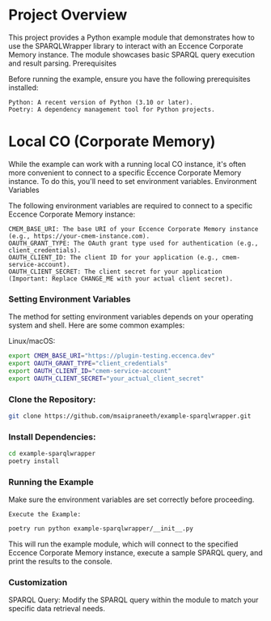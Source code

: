 # Project Overview

This project provides a Python example module that demonstrates how to use the SPARQLWrapper library to interact with an Eccence Corporate Memory instance. The module showcases basic SPARQL query execution and result parsing.
Prerequisites

Before running the example, ensure you have the following prerequisites installed:

    Python: A recent version of Python (3.10 or later).
    Poetry: A dependency management tool for Python projects.

# Local CO (Corporate Memory)

While the example can work with a running local CO instance, it's often more convenient to connect to a specific Eccence Corporate Memory instance. To do this, you'll need to set environment variables.
Environment Variables

The following environment variables are required to connect to a specific Eccence Corporate Memory instance:

    CMEM_BASE_URI: The base URI of your Eccence Corporate Memory instance (e.g., https://your-cmem-instance.com).
    OAUTH_GRANT_TYPE: The OAuth grant type used for authentication (e.g., client_credentials).
    OAUTH_CLIENT_ID: The client ID for your application (e.g., cmem-service-account).
    OAUTH_CLIENT_SECRET: The client secret for your application (Important: Replace CHANGE_ME with your actual client secret).

### Setting Environment Variables

The method for setting environment variables depends on your operating system and shell. Here are some common examples:

Linux/macOS:
```Bash
export CMEM_BASE_URI="https://plugin-testing.eccenca.dev"
export OAUTH_GRANT_TYPE="client_credentials"
export OAUTH_CLIENT_ID="cmem-service-account"
export OAUTH_CLIENT_SECRET="your_actual_client_secret"
```

### Clone the Repository:
```Bash
git clone https://github.com/msaipraneeth/example-sparqlwrapper.git
```

### Install Dependencies:


```bash
cd example-sparqlwrapper
poetry install
```
### Running the Example

Make sure the environment variables are set correctly before proceeding.

    Execute the Example:
```bash
poetry run python example-sparqlwrapper/__init__.py
```
This will run the example module, which will connect to the specified Eccence Corporate Memory instance, execute a sample SPARQL query, and print the results to the console.

### Customization
SPARQL Query: Modify the SPARQL query within the module to match your specific data retrieval needs.